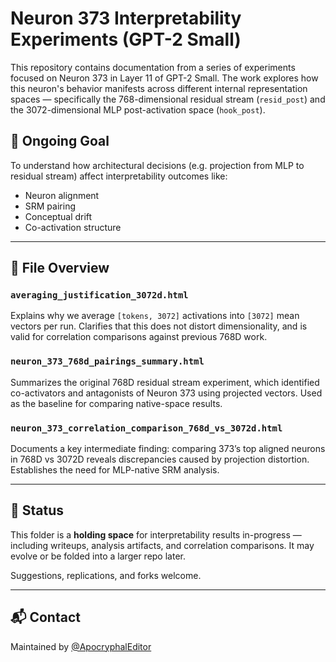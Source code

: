 
# Neuron 373 Interpretability Experiments (GPT-2 Small)

This repository contains documentation from a series of experiments focused on Neuron 373 in Layer 11 of GPT-2 Small. The work explores how this neuron's behavior manifests across different internal representation spaces — specifically the 768-dimensional residual stream (`resid_post`) and the 3072-dimensional MLP post-activation space (`hook_post`).

## 🧪 Ongoing Goal

To understand how architectural decisions (e.g. projection from MLP to residual stream) affect interpretability outcomes like:
- Neuron alignment
- SRM pairing
- Conceptual drift
- Co-activation structure

---

## 📁 File Overview

### `averaging_justification_3072d.html`
Explains why we average `[tokens, 3072]` activations into `[3072]` mean vectors per run. Clarifies that this does not distort dimensionality, and is valid for correlation comparisons against previous 768D work.

### `neuron_373_768d_pairings_summary.html`
Summarizes the original 768D residual stream experiment, which identified co-activators and antagonists of Neuron 373 using projected vectors. Used as the baseline for comparing native-space results.

### `neuron_373_correlation_comparison_768d_vs_3072d.html`
Documents a key intermediate finding: comparing 373’s top aligned neurons in 768D vs 3072D reveals discrepancies caused by projection distortion. Establishes the need for MLP-native SRM analysis.

---

## 🔄 Status

This folder is a **holding space** for interpretability results in-progress — including writeups, analysis artifacts, and correlation comparisons. It may evolve or be folded into a larger repo later.

Suggestions, replications, and forks welcome.

---

## 📬 Contact

Maintained by [@ApocryphalEditor](https://github.com/ApocryphalEditor)
